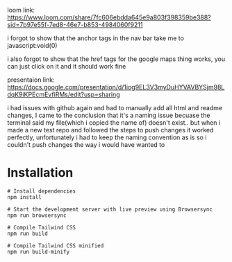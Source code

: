 loom link:
https://www.loom.com/share/7fc606ebdda645e9a803f398359be388?sid=7b97e55f-7ed8-46e7-b853-4984060f9211

i forgot to show that the anchor tags in the nav bar take me to javascript:void(0)

i also forgot to show that the href tags for the google maps thing works,
you can just click on it and it should work fine

presentaion link:
https://docs.google.com/presentation/d/1iog9EL3V3myDuHYVAVBYSjm98LdqK9iKPEcmEvfiRMs/edit?usp=sharing


i had issues with github again and had to manually add all html and readme changes, I came to the conclusion that it's a naming issue becuase the terminal said my file(which i copied the name of) doesn't exist.. but when i made a new test repo and followed the steps to push changes it worked perfectly, unfortunately i had to keep the naming convention as is so i couldn't push changes the way i would have wanted to





# Installation

```
# Install dependencies
npm install

# Start the development server with live preview using Browsersync
npm run browsersync

# Compile Tailwind CSS
npm run build

# Compile Tailwind CSS minified
npm run build-minify

```
